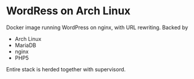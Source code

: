 WordRess on Arch Linux
======================

Docker image running WordPress on nginx, with URL rewriting. Backed by

 * Arch Linux
 * MariaDB
 * nginx
 * PHP5

Entire stack is herded together with supervisord.

